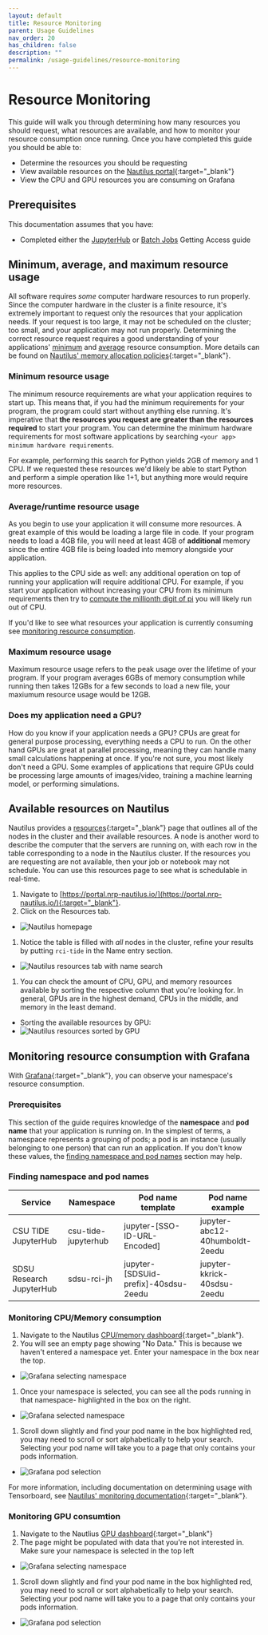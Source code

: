 ```yaml
---
layout: default
title: Resource Monitoring
parent: Usage Guidelines
nav_order: 20
has_children: false
description: ""
permalink: /usage-guidelines/resource-monitoring
---
```


# Resource Monitoring

This guide will walk you through determining how many resources you should request, what resources are available, and how to monitor your resource consumption once running.
Once you have completed this guide you should be able to:
- Determine the resources you should be requesting
- View available resources on the [Nautilus portal](https://portal.nrp-nautilus.io/resources){:target="_blank"}
- View the CPU and GPU resources you are consuming on Grafana

## Prerequisites

This documentation assumes that you have:
- Completed either the [JupyterHub](/jupyterhub/gettingaccess) or [Batch Jobs](/batch-jobs/getting-access) Getting Access guide

## Minimum, average, and maximum resource usage

All software requires _some_ computer hardware resources to run properly. Since the computer hardware in the cluster is a finite resource, it's extremely important to request only the resources that your application needs. If your request is too large, it may not be scheduled on the cluster; too small, and your application may not run properly. Determining the correct resource request requires a good understanding of your applications' [minimum](#minimum-resource-usage) and [average](#averageruntime-resource-usage) resource consumption. More details can be found on [Nautilus' memory allocation policies](https://docs.nationalresearchplatform.org/userdocs/start/policies/#memory-allocation){:target="_blank"}. 

### Minimum resource usage

The minimum resource requirements are what your application requires to start up. This means that, if you had the minimum requirements for your program, the program could start without anything else running. It's imperative that **the resources you request are greater than the resources required** to start your program. You can determine the minimum hardware requirements for most software applications by searching `<your app> minimum hardware requirements`. 

For example, performing this search for Python yields 2GB of memory and 1 CPU. If we requested these resources we'd likely be able to start Python and perform a simple operation like 1+1, but anything more would require more resources.

### Average/runtime resource usage

As you begin to use your application it will consume more resources. A great example of this would be loading a large file in code. If your program needs to load a 4GB file, you will need at least 4GB of **additional** memory since the entire 4GB file is being loaded into memory alongside your application. 

This applies to the CPU side as well: any additional operation on top of running your application will require additional CPU. For example, if you start your application without increasing your CPU from its minimum requirements then try to [compute the millionth digit of pi](http://www.numberworld.org/y-cruncher/) you will likely run out of CPU.

If you'd like to see what resources your application is currently consuming see [monitoring resource consumption](#monitoring-resource-consumption-with-grafana).

### Maximum resource usage

Maximum resource usage refers to the peak usage over the lifetime of your program. If your program averages 6GBs of memory consumption while running then takes 12GBs for a few seconds to load a new file, your maxiumum resource usage would be 12GB.

### Does my application need a GPU?

How do you know if your application needs a GPU? CPUs are great for general purpose processing, everything needs a CPU to run. On the other hand GPUs are great at parallel processing, meaning they can handle many small calculations happening at once. If you're not sure, you most likely don't need a GPU. Some examples of applications that require GPUs could be processing large amounts of images/video, training a machine learning model, or performing simulations.

## Available resources on Nautilus

Nautilus provides a [resources](https://portal.nrp-nautilus.io/resources){:target="_blank"} page that outlines all of the nodes in the cluster and their available resources. 
A node is another word to describe the computer that the servers are running on, with each row in the table corresponding to a node in the Nautilus cluster. 
If the resources you are requesting are not available, then your job or notebook may not schedule. You can use this resources page to see what is schedulable in real-time.

1. Navigate to [https://portal.nrp-nautilus.io/](https://portal.nrp-nautilus.io/){:target="_blank"}.
1. Click on the Resources tab.
  - ![Nautilus homepage](/images/usage-guidelines/resourcemonitoring1.png)
1. Notice the table is filled with _all_ nodes in the cluster, refine your results by putting `rci-tide` in the Name entry section.
  - ![Nautilus resources tab with name search](/images/usage-guidelines/resourcemonitoring2.png)
1. You can check the amount of CPU, GPU, and memory resources available by sorting the respective column that you're looking for. In general, GPUs are in the highest demand, CPUs in the middle, and memory in the least demand.
  - Sorting the available resources by GPU:
  - ![Nautilus resources sorted by GPU](/images/usage-guidelines/resourcemonitoring3.png)

## Monitoring resource consumption with Grafana

With [Grafana](https://grafana.nrp-nautilus.io/){:target="_blank"}, you can observe your namespace's resource consumption.

### Prerequisites

This section of the guide requires knowledge of the **namespace** and **pod name** that your application is running on. In the simplest of terms, a namespace represents a grouping of pods; a pod is an instance (usually belonging to one person) that can run an application. If you don't know these values, the [finding namespace and pod names](#finding-namespace-and-pod-names) section may help.

### Finding namespace and pod names

Service | Namespace | Pod name template | Pod name example
--------|-----------|-------------------|-----------------
CSU TIDE JupyterHub | csu-tide-jupyterhub | jupyter-[SSO-ID-URL-Encoded] | jupyter-abc12-40humboldt-2eedu
SDSU Research JupyterHub | sdsu-rci-jh | jupyter-[SDSUid-prefix]-40sdsu-2eedu | jupyter-kkrick-40sdsu-2eedu

### Monitoring CPU/Memory consumption
1. Navigate to the Nautilus [CPU/memory dashboard](https://grafana.nrp-nautilus.io/d/85a562078cdf77779eaa1add43ccec1e/kubernetes-compute-resources-namespace-pods){:target="_blank"}.
1. You will see an empty page showing "No Data." This is because we haven't entered a namespace yet. Enter your namespace in the box near the top. 
  - ![Grafana selecting namespace](/images/usage-guidelines/resourcemonitoring_cpu1.png)
1. Once your namespace is selected, you can see all the pods running in that namespace- highlighted in the box on the right.
  - ![Grafana selected namespace](/images/usage-guidelines/resourcemonitoring_cpu2.png)
1. Scroll down slightly and find your pod name in the box highlighted red, you may need to scroll or sort alphabetically to help your search. Selecting your pod name will take you to a page that only contains your pods information.
  - ![Grafana pod selection](/images/usage-guidelines/resourcemonitoring_cpu3.png)

For more information, including documentation on determining usage with Tensorboard, see [Nautilus' monitoring documentation](https://docs.nationalresearchplatform.org/userdocs/running/monitoring/){:target="_blank"}.

### Monitoring GPU consumtion
1. Navigate to the Nautlius [GPU dashboard](https://grafana.nrp-nautilus.io/d/dRG9q0Ymz/k8s-compute-resources-namespace-gpus?orgId=1&from=now-30m&to=now&timezone=browser&refresh=30s){:target="_blank"}
1. The page might be populated with data that you're not interested in. Make sure your namespace is selected in the top left
  - ![Grafana selecting namespace](/images/usage-guidelines/resourcemonitoring_gpu1.png)
1. Scroll down slightly and find your pod name in the box highlighted red, you may need to scroll or sort alphabetically to help your search. Selecting your pod name will take you to a page that only contains your pods information.
  - ![Grafana pod selection](/images/usage-guidelines/resourcemonitoring_gpu2.png)